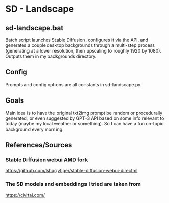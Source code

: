 # SD - Landscape

## sd-landscape.bat
Batch script launches Stable Diffusion, configures it via the API, and generates a couple desktop backgrounds through a multi-step process (generating at a lower resolution, then upscaling to roughly 1920 by 1080). Outputs them in my backgrounds directory.

## Config
Prompts and config options are all constants in sd-landscape.py

## Goals
Main idea is to have the original txt2img prompt be random or procedurally generated, or even suggested by GPT-3 API based on some info relevant to today (maybe my local weather or something). So I can have a fun on-topic background every morning.

## References/Sources
### Stable Diffusion webui AMD fork
https://github.com/lshqqytiger/stable-diffusion-webui-directml
### The SD models and embeddings I tried are taken from
https://civitai.com/

